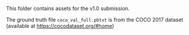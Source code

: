 This folder contains assets for the v1.0 submission.

The ground truth file `coco_val_full.pbtxt` is from the COCO 2017 dataset (available at https://cocodataset.org/#home)
